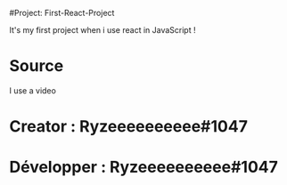 #Project:  First-React-Project

  It's my first project when i use react in JavaScript !

# Source

  I use a video 

# Creator : Ryzeeeeeeeeee#1047
# Développer : Ryzeeeeeeeeee#1047
